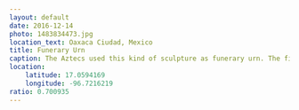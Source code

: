 ```yaml
---
layout: default
date: 2016-12-14
photo: 1483834473.jpg
location_text: Oaxaca Ciudad, Mexico
title: Funerary Urn
caption: The Aztecs used this kind of sculpture as funerary urn. The figure depicts characteristics of the deceased.
location:
    latitude: 17.0594169
    longitude: -96.7216219
ratio: 0.700935
---
```

